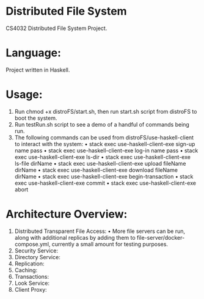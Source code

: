 # Distributed File System
CS4032 Distributed File System Project.

# Language:
Project written in Haskell.

# Usage:
1) Run chmod +x distroFS/start.sh, then run start.sh script from distroFS to boot the system.
2) Run testRun.sh script to see a demo of a handful of commands being run.
3) The following commands can be used from distroFS/use-haskell-client
   to interact with the system:
    • stack exec use-haskell-client-exe sign-up name pass
    • stack exec use-haskell-client-exe log-in name pass
    • stack exec use-haskell-client-exe ls-dir
    • stack exec use-haskell-client-exe ls-file dirName
    • stack exec use-haskell-client-exe upload fileName dirName
    • stack exec use-haskell-client-exe download fileName dirName
    • stack exec use-haskell-client-exe begin-transaction
    • stack exec use-haskell-client-exe commit
    • stack exec use-haskell-client-exe abort

# Architecture Overview:
1) Distributed Transparent File Access:
  • More file servers can be run, along with additional replicas by adding them
    to file-server/docker-compose.yml, currently a small amount for testing purposes.
2) Security Service:
3) Directory Service:
4) Replication:
5) Caching:
6) Transactions:
7) Look Service:
8) Client Proxy:
